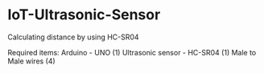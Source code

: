# IoT-Ultrasonic-Sensor
Calculating distance by using HC-SR04

Required items: Arduino - UNO (1)
                Ultrasonic sensor - HC-SR04 (1)
                Male to Male wires (4)

